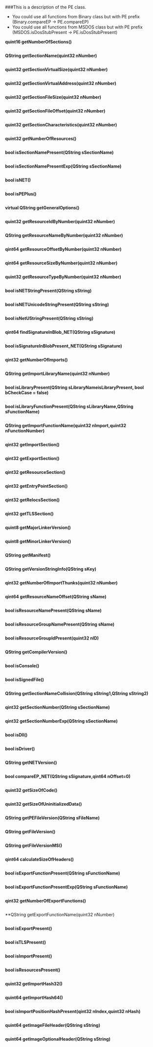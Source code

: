 ###This is a description of the PE class.

* You could use all functions from Binary class but with PE prefix (Binary.compareEP -> PE.compareEP)
* You could use all functions from MSDOS class but with PE prefix (MSDOS.isDosStubPresent -> PE.isDosStubPresent)

**quint16 getNumberOfSections()**

```
```
**QString getSectionName(quint32 nNumber)**

```
```
**quint32 getSectionVirtualSize(quint32 nNumber)**

```
```
**quint32 getSectionVirtualAddress(quint32 nNumber)**

```
```
**quint32 getSectionFileSize(quint32 nNumber)**

```
```
**quint32 getSectionFileOffset(quint32 nNumber)**

```
```
**quint32 getSectionCharacteristics(quint32 nNumber)**

```
```
**quint32 getNumberOfResources()**

```
```
**bool isSectionNamePresent(QString sSectionName)**

```
```
**bool isSectionNamePresentExp(QString sSectionName)**

```
```
**bool isNET()**

```
```
**bool isPEPlus()**

```
```
**virtual QString getGeneralOptions()**

```
```
**quint32 getResourceIdByNumber(quint32 nNumber)**

```
```
**QString getResourceNameByNumber(quint32 nNumber)**

```
```
**qint64 getResourceOffsetByNumber(quint32 nNumber)**

```
```
**qint64 getResourceSizeByNumber(quint32 nNumber)**

```
```
**quint32 getResourceTypeByNumber(quint32 nNumber)**

```
```
**bool isNETStringPresent(QString sString)**

```
```
**bool isNETUnicodeStringPresent(QString sString)**

```
```
**bool isNetUStringPresent(QString sString)**

```
```
**qint64 findSignatureInBlob_NET(QString sSignature)**

```
```
**bool isSignatureInBlobPresent_NET(QString sSignature)**

```
```
**qint32 getNumberOfImports()**

```
```
**QString getImportLibraryName(quint32 nNumber)**

```
```
**bool isLibraryPresent(QString sLibraryNameisLibraryPresent, bool bCheckCase = false)**

```
```
**bool isLibraryFunctionPresent(QString sLibraryName,QString sFunctionName)**

```
```
**QString getImportFunctionName(quint32 nImport,quint32 nFunctionNumber)**

```
```
**qint32 getImportSection()**

```
```
**qint32 getExportSection()**

```
```
**qint32 getResourceSection()**

```
```
**qint32 getEntryPointSection()**

```
```
**qint32 getRelocsSection()**

```
```
**qint32 getTLSSection()**

```
```
**quint8 getMajorLinkerVersion()**

```
```
**quint8 getMinorLinkerVersion()**

```
```
**QString getManifest()**

```
```
**QString getVersionStringInfo(QString sKey)**

```
```
**qint32 getNumberOfImportThunks(quint32 nNumber)**

```
```
**qint64 getResourceNameOffset(QString sName)**

```
```
**bool isResourceNamePresent(QString sName)**

```
```
**bool isResourceGroupNamePresent(QString sName)**

```
```
**bool isResourceGroupIdPresent(quint32 nID)**

```
```
**QString getCompilerVersion()**

```
```
**bool isConsole()**

```
```
**bool isSignedFile()**

```
```
**QString getSectionNameCollision(QString sString1,QString sString2)**

```
```
**qint32 getSectionNumber(QString sSectionName)**

```
```
**qint32 getSectionNumberExp(QString sSectionName)**

```
```
**bool isDll()**

```
```
**bool isDriver()**

```
```
**QString getNETVersion()**

```
```
**bool compareEP_NET(QString sSignature,qint64 nOffset=0)**

```
```
**quint32 getSizeOfCode()**

```
```
**quint32 getSizeOfUninitializedData()**

```
```
**QString getPEFileVersion(QString sFileName)**

```
```
**QString getFileVersion()**

```
```
**QString getFileVersionMS()**

```
```
**qint64 calculateSizeOfHeaders()**

```
```
**bool isExportFunctionPresent(QString sFunctionName)**

```
```
**bool isExportFunctionPresentExp(QString sFunctionName)**

```
```
**qint32 getNumberOfExportFunctions()**

```
```
**QString getExportFunctionName(quint32 nNumber)

```
```
**bool isExportPresent()**

```
```
**bool isTLSPresent()**

```
```
**bool isImportPresent()**

```
```
**bool isResourcesPresent()**

```
```
**quint32 getImportHash32()**

```
```
**quint64 getImportHash64()**

```
```
**bool isImportPositionHashPresent(qint32 nIndex,quint32 nHash)**

```
```
**quint64 getImageFileHeader(QString sString)**

```
```
**quint64 getImageOptionalHeader(QString sString)**

```
```